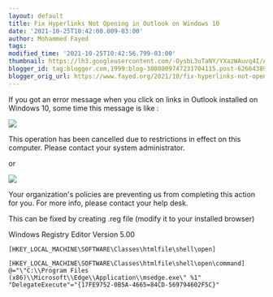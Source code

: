 ```yaml
---
layout: default
title: Fix Hyperlinks Not Opening in Outlook on Windows 10
date: '2021-10-25T10:42:00.009-03:00'
author: Mohammed Fayed
tags:
modified_time: '2021-10-25T10:42:56.799-03:00'
thumbnail: https://lh3.googleusercontent.com/-OysbL3uTaNY/YXazWAuvq4I/AAAAAAACUzA/6MhWFoLtMnw4I4vsX0Hxoe0RSsrrsigeACNcBGAsYHQ/s72-w422-c-h96/image.png
blogger_id: tag:blogger.com,1999:blog-3008009747231704115.post-6266438952321502717
blogger_orig_url: https://www.fayed.org/2021/10/fix-hyperlinks-not-opening-in-outlook.html
---
```


If you got an error message when you click on links in Outlook installed on Windows 10, some time this message is like :  
  

[![](https://lh3.googleusercontent.com/-OysbL3uTaNY/YXazWAuvq4I/AAAAAAACUzA/6MhWFoLtMnw4I4vsX0Hxoe0RSsrrsigeACNcBGAsYHQ/w422-h96/image.png)](https://lh3.googleusercontent.com/-OysbL3uTaNY/YXazWAuvq4I/AAAAAAACUzA/6MhWFoLtMnw4I4vsX0Hxoe0RSsrrsigeACNcBGAsYHQ/image.png)

  
  
This operation has been cancelled due to restrictions in effect on this computer. Please contact your system administrator.  
  
or  
  

[![](https://lh3.googleusercontent.com/-HqL4VEEQ4SM/YXazZMD6yNI/AAAAAAACUzE/DeCip0i4NBkIKdsWt3rbWtIAYxCudPlywCNcBGAsYHQ/w457-h71/image.png)](https://lh3.googleusercontent.com/-HqL4VEEQ4SM/YXazZMD6yNI/AAAAAAACUzE/DeCip0i4NBkIKdsWt3rbWtIAYxCudPlywCNcBGAsYHQ/image.png)

  
  
Your organization's policies are preventing us from completing this action for you. For more info, please contact your help desk.  
  
This can be fixed by creating .reg file (modify it to your installed browser)  
  
Windows Registry Editor Version 5.00 

```shell
[HKEY_LOCAL_MACHINE\SOFTWARE\Classes\htmlfile\shell\open]

[HKEY_LOCAL_MACHINE\SOFTWARE\Classes\htmlfile\shell\open\command]
@="\"C:\\Program Files (x86)\\Microsoft\\Edge\\Application\\msedge.exe\" %1"
"DelegateExecute"="{17FE9752-0B5A-4665=84CD-569794602F5C}"

```